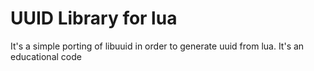 # UUID Library for lua

It's a simple porting of libuuid in order to generate uuid from lua.
It's an educational code
